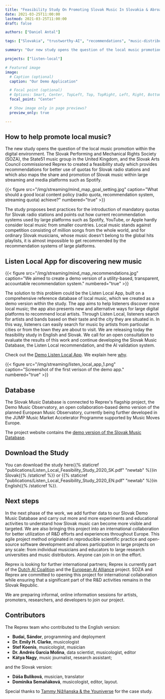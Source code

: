 ```yaml
---
title: "Feasibility Study On Promoting Slovak Music In Slovakia & Abroad"
date: 2021-03-25T11:00:00
lastmod: 2021-03-25T11:00:00
draft: false

authors: ["Daniel Antal"]

tags: ["Slovakia", "trustworthy-AI", "recommendations", "music-distribution", "local-content-regulation"]

summary: "Our new study opens the question of the local music promotion within the digital environment. The Slovak Performing and Mechanical Rights Society (SOZA), the State51 music group in the United Kingdom, and the Slovak Arts Council commissioned Reprex to created a feasibility study which provides recommendations for better use of quotas for Slovak radio stations and which also maps the share and promotion of Slovak music within large streaming and media platforms such as Spotify."

projects: ["listen-local"]

# Featured image
image:
  # Caption (optional)
  caption: "Our Demo Application"

  # Focal point (optional)
  # Options: Smart, Center, TopLeft, Top, TopRight, Left, Right, BottomLeft, Bottom, BottomRight
  focal_point: "Center"

  # Show image only in page previews?
  preview_only: true

---
```


## How to help promote local music?
The new study opens the question of the local music promotion within the digital environment.
The Slovak Performing and Mechanical Rights Society (SOZA), the State51 music group in the United Kingdom, and the Slovak Arts Council commissioned Reprex to created a feasibility study which provides recommendations for better use of quotas for Slovak radio stations and which also maps the share and promotion of Slovak music within large streaming and media platforms such as Spotify.

{{< figure src="/img/streaming/mind_map_goal_setting.jpg" caption="What should a good local content policy (radio quota, recommendation system, streaming quota) achieve?" numbered="true" >}}


The study proposes best practices for the introduction of mandatory quotas for Slovak radio stations and points out how current recommendation systems used by large platforms such as Spotify, YouTube, or Apple hardly consider local music from smaller countries. Local music stands against competition consisting of million songs from the whole world, and for ordinary Slovak musicians, whose music doesn't belong to the global hits playlists, it is almost impossible to get recommended by the recommendation systems of large platforms.


## Listen Local App for discovering new music

{{< figure src="/img/streaming/mind_map_recommendations.jpg" caption="We aimed to create a demo version of a utility-based, transparent, accountable recommendation system." numbered="true" >}}

The solution to this problem could be the Listen Local App, built on a comprehensive reference database of local music, which we created as a demo version within the study. The app aims to help listeners discover more local music; the app also presents new and alternative ways for large digital platforms to recommend local artists. Through Listen Local, listeners search for artists and bands based on their taste and the city they are situated in. In this way, listeners can easily search for music by artists from particular cities or from the town they are about to visit.
We are releasing today the feasibility study in English and Slovak. We call for an open consultation to evaluate the results of this work and continue developing the Slovak Music Database, the Listen Local recommendation, and the AI validation system. 

Check out the [Demo Listen Local App](https://listenlocal.community/project/demo-app/). We explain here [why](https://listenlocal.community/post/2020-11-23-alternative-recommendations/).

{{< figure src="/img/streaming/listen_local_app_1.png" caption="Screenshot of the first verison of the demo app." numbered="true" >}}

## Database

The Slovak Music Database is connected to Reprex's flagship project, the Demo Music Observatory, an open collaboration-based demo version of the planned European Music Observatory, currently being further developed in the JUMP Music Market Accelerator Programme supported by Music Moves Europe. 

The project website contains the [demo version of the Slovak Music Database](https://listenlocal.community/project/demo-sk-music-db/).

## Download the Study

You can download the study here{{% staticref "publications/Listen_Local_Feasibility_Study_2020_SK.pdf" "newtab" %}}in Slovak{{% /staticref %}} or {{% staticref "publications/Listen_Local_Feasibility_Study_2020_EN.pdf" "newtab" %}}in English{{% /staticref %}}.


##  Next steps
In the next phase of the work, we add further data to our Slovak Demo Music Database and carry out more and more experiments and educational activities to understand how Slovak music can become more visible and targeted. We are also bringing this project into an international collaboration for better utilization of R&D efforts and experiences throughout Europe. This agile project method originated in reproducible scientific practice and open-source software development and allows participation in large projects on any scale: from individual musicians and educators to large research universities and music distributors. Anyone can join in on the effort.

Reprex is looking for further international partners; Reprex is currently part of the [Dutch AI Coalition](https://reprex.nl/post/2021-02-16-nlaic/) and the [European AI Alliance](https://digital-strategy.ec.europa.eu/en/policies/european-ai-alliance) project. SOZA and Reprex are committed to opening this project for international collaboration while ensuring that a significant part of the R&D activities remains in the Slovak Republic.

We are preparing informal, online information sessions for artists, promoters, researchers, and developers to join our project. 

## Contributors 

The Reprex team who contributed to the English version:

- **Budai, Sándor**, programming and deployment
- **Dr. Emily H. Clarke**, musicologist
- **Stef Koenis**, musicologist, musician
- **Dr. Andrés Garcia Molina**, data scientist, musicologist, editor
- **Kátya Nagy**, music journalist, research assistant; 

and the Slovak version:

- **Dáša Bulíková**, musician, translator
- **Dominika Semaňáková**, musicologist, editor, layout.

Special thanks to [Tammy Nižňanska & the Youniverse](https://dataandlyrics.com/post/2020-11-30-youniverse/) for the case study.
